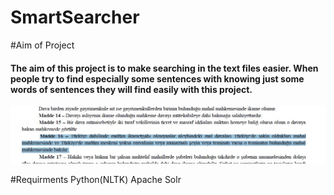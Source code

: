 # SmartSearcher
#Aim of Project
#### The aim of this project is to make searching in the text files easier. When people try to find especially some sentences with knowing just some words of sentences they will find easily with this project.

![alt tag](https://github.com/ramadansanli/search/blob/master/22.jpg?raw=true)


#Requirments 
  Python(NLTK)
  Apache Solr



